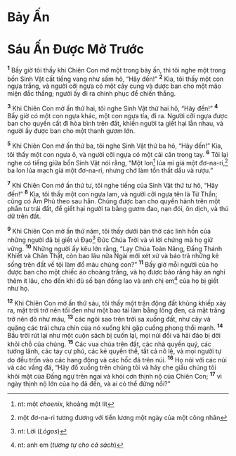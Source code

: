 # Bảy Ấn

# Sáu Ấn Ðược Mở Trước

<sup><b>1</b></sup> Bấy giờ tôi thấy khi Chiên Con mở một trong bảy ấn, thì tôi nghe một trong bốn Sinh Vật cất tiếng vang như sấm hô, “Hãy đến!” <sup><b>2</b></sup> Kìa, tôi thấy một con ngựa trắng, và người cỡi ngựa có một cây cung và được ban cho một mão miện đắc thắng; người ấy đi ra chinh phục để chiến thắng.

<sup><b>3</b></sup> Khi Chiên Con mở ấn thứ hai, tôi nghe Sinh Vật thứ hai hô, “Hãy đến!” <sup><b>4</b></sup> Bấy giờ có một con ngựa khác, một con ngựa tía, đi ra. Người cỡi ngựa được ban cho quyền cất đi hòa bình trên đất, khiến người ta giết hại lẫn nhau, và người ấy được ban cho một thanh gươm lớn.

<sup><b>5</b></sup> Khi Chiên Con mở ấn thứ ba, tôi nghe Sinh Vật thứ ba hô, “Hãy đến!” Kìa, tôi thấy một con ngựa ô, và người cỡi ngựa có một cái cân trong tay. <sup><b>6</b></sup> Tôi lại nghe có tiếng giữa bốn Sinh Vật nói rằng, “Một lon[^1-53853171-ec2c-4d53-9fa5-6b53415871c9] lúa mì giá một đơ-na-ri,[^2-53853171-ec2c-4d53-9fa5-6b53415871c9] ba lon lúa mạch giá một đơ-na-ri, nhưng chớ làm tổn thất dầu và rượu.”

<sup><b>7</b></sup> Khi Chiên Con mở ấn thứ tư, tôi nghe tiếng của Sinh Vật thứ tư hô, “Hãy đến!” <sup><b>8</b></sup> Kìa, tôi thấy một con ngựa lam, và người cỡi ngựa tên là Tử Thần; cũng có Âm Phủ theo sau hắn. Chúng được ban cho quyền hành trên một phần tư trái đất, để giết hại người ta bằng gươm đao, nạn đói, ôn dịch, và thú dữ trên đất.

<sup><b>9</b></sup> Khi Chiên Con mở ấn thứ năm, tôi thấy dưới bàn thờ các linh hồn của những người đã bị giết vì Ðạo[^3-53853171-ec2c-4d53-9fa5-6b53415871c9] Ðức Chúa Trời và vì lời chứng mà họ giữ vững. <sup><b>10</b></sup> Những người ấy kêu lớn rằng, “Lạy Chúa Toàn Năng, Ðấng Thánh Khiết và Chân Thật, còn bao lâu nữa Ngài mới xét xử và báo trả những kẻ sống trên đất về tội làm đổ máu chúng con?” <sup><b>11</b></sup> Bấy giờ mỗi người của họ được ban cho một chiếc áo choàng trắng, và họ được bảo rằng hãy an nghỉ thêm ít lâu, cho đến khi đủ số bạn đồng lao và anh chị em[^4-53853171-ec2c-4d53-9fa5-6b53415871c9] của họ bị giết như họ.

<sup><b>12</b></sup> Khi Chiên Con mở ấn thứ sáu, tôi thấy một trận động đất khủng khiếp xảy ra, mặt trời trở nên tối đen như một bao tải làm bằng lông đen, cả mặt trăng trở nên đỏ như máu, <sup><b>13</b></sup> các ngôi sao trên trời sa xuống đất, như cây vả quăng các trái chưa chín của nó xuống khi gặp cuồng phong thổi mạnh. <sup><b>14</b></sup> Bầu trời rút lại như một cuộn sách bị cuốn lại, mọi núi đồi và hải đảo bị dời khỏi chỗ của chúng. <sup><b>15</b></sup> Các vua chúa trên đất, các nhà quyền quý, các tướng lãnh, các tay cự phú, các kẻ quyền thế, tất cả nô lệ, và mọi người tự do đều trốn vào các hang động và các hốc đá trên núi. <sup><b>16</b></sup> Họ nói với các núi và các vầng đá, “Hãy đổ xuống trên chúng tôi và hãy che giấu chúng tôi khỏi mặt của Ðấng ngự trên ngai và khỏi cơn thịnh nộ của Chiên Con; <sup><b>17</b></sup> vì ngày thịnh nộ lớn của họ đã đến, và ai có thể đứng nổi?”

[^1-53853171-ec2c-4d53-9fa5-6b53415871c9]: nt: một _choenix_, khoảng một lít

[^2-53853171-ec2c-4d53-9fa5-6b53415871c9]: một đơ-na-ri tương đương với tiền lương một ngày của một công nhân

[^3-53853171-ec2c-4d53-9fa5-6b53415871c9]: nt: Lời (_Lógos_)

[^4-53853171-ec2c-4d53-9fa5-6b53415871c9]: nt: anh em (_tương tự cho cả sách_)
